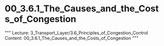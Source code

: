 # 00_3.6.1_The_Causes_and_the_Costs_of_Congestion

"""
Lecture: 3_Transport_Layer/3.6_Principles_of_Congestion_Control
Content: 00_3.6.1_The_Causes_and_the_Costs_of_Congestion
"""

